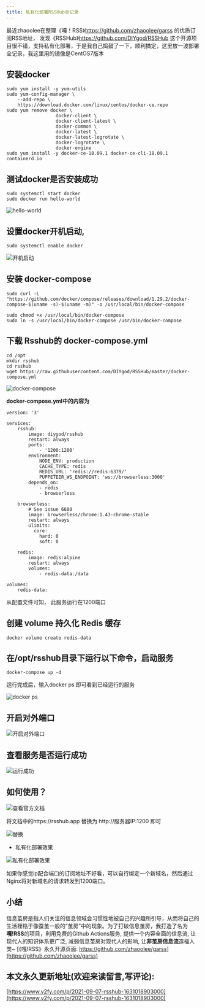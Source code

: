 ```yaml
---
title: 私有化部署RSSHub全记录
---
```




最近zhaoolee在整理《嘎！RSS》https://github.com/zhaoolee/garss 的优质订阅RSS地址， 发现《RSSHub》https://github.com/DIYgod/RSSHub 这个开源项目很不错，支持私有化部署，于是我自己捣鼓了一下，顺利搞定，这里放一波部署全记录，我这里用的镜像是CentOS7版本


##  安装docker

```
sudo yum install -y yum-utils
sudo yum-config-manager \
    --add-repo \
    https://download.docker.com/linux/centos/docker-ce.repo
sudo yum remove docker \
                  docker-client \
                  docker-client-latest \
                  docker-common \
                  docker-latest \
                  docker-latest-logrotate \
                  docker-logrotate \
                  docker-engine
sudo yum install -y docker-ce-18.09.1 docker-ce-cli-18.09.1 containerd.io
```



## 测试docker是否安装成功

```
sudo systemctl start docker
sudo docker run hello-world
```
![hello-world](https://upload-images.jianshu.io/upload_images/3203841-8491466236846446.png?imageMogr2/auto-orient/strip%7CimageView2/2/w/1240)


## 设置docker开机启动,
```
sudo systemctl enable docker
```

![开机启动](https://upload-images.jianshu.io/upload_images/3203841-46e95aa3a29c58a1.png?imageMogr2/auto-orient/strip%7CimageView2/2/w/1240)


## 安装 docker-compose
```
sudo curl -L "https://github.com/docker/compose/releases/download/1.29.2/docker-compose-$(uname -s)-$(uname -m)" -o /usr/local/bin/docker-compose

sudo chmod +x /usr/local/bin/docker-compose
sudo ln -s /usr/local/bin/docker-compose /usr/bin/docker-compose
```



## 下载 Rsshub的 docker-compose.yml

```
cd /opt
mkdir rsshub
cd rsshub
wget https://raw.githubusercontent.com/DIYgod/RSSHub/master/docker-compose.yml
```
![docker-compose](https://upload-images.jianshu.io/upload_images/3203841-3fc989ee54e6d3c4.png?imageMogr2/auto-orient/strip%7CimageView2/2/w/1240)


**docker-compose.yml中的内容为**


```
version: '3'

services:
    rsshub:
        image: diygod/rsshub
        restart: always
        ports:
            - '1200:1200'
        environment:
            NODE_ENV: production
            CACHE_TYPE: redis
            REDIS_URL: 'redis://redis:6379/'
            PUPPETEER_WS_ENDPOINT: 'ws://browserless:3000'
        depends_on:
            - redis
            - browserless

    browserless:
        # See issue 6680
        image: browserless/chrome:1.43-chrome-stable
        restart: always
        ulimits:
          core:
            hard: 0
            soft: 0

    redis:
        image: redis:alpine
        restart: always
        volumes:
            - redis-data:/data

volumes:
    redis-data:
```

从配置文件可知， 此服务运行在1200端口

## 创建 volume 持久化 Redis 缓存
```
docker volume create redis-data
```

##  在/opt/rsshub目录下运行以下命令，启动服务


```
docker-compose up -d
```

运行完成后，输入docker ps 即可看到已经运行的服务


![docker ps](https://upload-images.jianshu.io/upload_images/3203841-42b70ff8f6081964.png?imageMogr2/auto-orient/strip%7CimageView2/2/w/1240)

## 开启对外端口

![开启对外端口](https://upload-images.jianshu.io/upload_images/3203841-49371392c8f01fb5.png?imageMogr2/auto-orient/strip%7CimageView2/2/w/1240)

## 查看服务是否运行成功


![运行成功](https://upload-images.jianshu.io/upload_images/3203841-64c7869d422c1c83.png?imageMogr2/auto-orient/strip%7CimageView2/2/w/1240)


## 如何使用？

![查看官方文档](https://upload-images.jianshu.io/upload_images/3203841-2969c16b1b1dbd3d.png?imageMogr2/auto-orient/strip%7CimageView2/2/w/1240)

将文档中的https://rsshub.app 替换为 http://服务器IP:1200 即可



![替换](https://upload-images.jianshu.io/upload_images/3203841-870f49d409c1f71e.png?imageMogr2/auto-orient/strip%7CimageView2/2/w/1240)

- 私有化部署效果

![私有化部署效果](https://upload-images.jianshu.io/upload_images/3203841-382c7609406d4858.png?imageMogr2/auto-orient/strip%7CimageView2/2/w/1240)

如果你感觉ip配合端口的订阅地址不好看，可以自行绑定一个新域名，然后通过Nginx将对新域名的请求转发到1200端口。


## 小结

信息茧房是指人们关注的信息领域会习惯性地被自己的兴趣所引导，从而将自己的生活桎梏于像蚕茧一般的“茧房”中的现象。为了打破信息茧房，我打造了名为**嘎!RSS**的项目，利用免费的Github Actions服务, 提供一个内容全面的信息流, 让现代人的知识体系更广泛, 减弱信息茧房对现代人的影响, 让**非茧房信息流**造福人类~ [《嘎!RSS》永久开源页面: https://github.com/zhaoolee/garss](https://github.com/zhaoolee/garss)



## 本文永久更新地址(欢迎来读留言,写评论):

[https://www.v2fy.com/p/2021-09-07-rsshub-1631018903000](https://www.v2fy.com/p/2021-09-07-rsshub-1631018903000)
